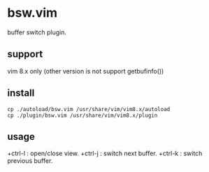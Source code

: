 # bsw.vim
buffer switch plugin.

## support
vim 8.x only
(other version is not support getbufinfo())

## install
    cp ./autoload/bsw.vim /usr/share/vim/vim8.x/autoload
    cp ./plugin/bsw.vim /usr/share/vim/vim8.x/plugin

## usage
+ctrl-l : open/close view.
+ctrl-j : switch next buffer.
+ctrl-k : switch previous buffer.
